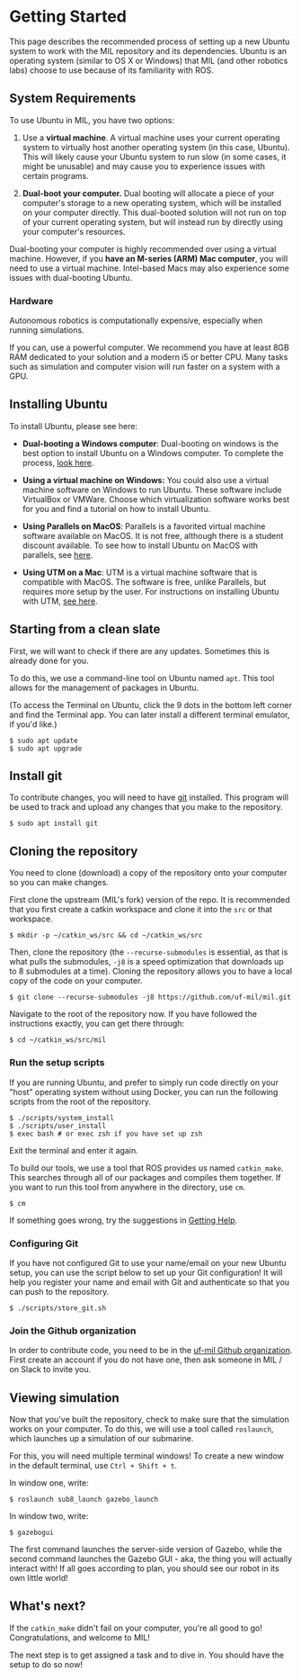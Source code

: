 # Getting Started

This page describes the recommended process of setting up a new Ubuntu system
to work with the MIL repository and its dependencies. Ubuntu is an operating system
(similar to OS X or Windows) that MIL (and other robotics labs) choose to use
because of its familiarity with ROS.

## System Requirements

To use Ubuntu in MIL, you have two options:

1. Use a **virtual machine**. A virtual machine uses your current operating system
to virtually host another operating system (in this case, Ubuntu). This will
likely cause your Ubuntu system to run slow (in some cases, it might be unusable)
and may cause you to experience issues with certain programs.

2. **Dual-boot your computer.** Dual booting will allocate a piece of your computer's
storage to a new operating system, which will be installed on your computer directly.
This dual-booted solution will not run on top of your current operating system, but
will instead run by directly using your computer's resources.

Dual-booting your computer is highly recommended over using a virtual machine.
However, if you **have an M-series (ARM) Mac computer**, you will need to use a 
virtual machine. Intel-based Macs may also experience some issues with dual-booting
Ubuntu.

### Hardware

Autonomous robotics is computationally expensive, especially when running simulations.

If you can, use a powerful computer. We recommend you have at least 8GB RAM dedicated 
to your solution and a modern i5 or better CPU. Many tasks such as simulation and 
computer vision will run faster on a system with a GPU.

## Installing Ubuntu

To install Ubuntu, please see here:

* **Dual-booting a Windows computer**: Dual-booting on windows is the best option
to install Ubuntu on a Windows computer. To complete the process, [look here](https://help.ubuntu.com/community/WindowsDualBoot).

* **Using a virtual machine on Windows:** You could also use a virtual machine
software on Windows to run Ubuntu. These software include VirtualBox or VMWare.
Choose which virtualization software works best for you and find a tutorial on how
to install Ubuntu.

* **Using Parallels on MacOS**: Parallels is a favorited virtual machine software
available on MacOS. It is not free, although there is a student discount available.
To see how to install Ubuntu on MacOS with parallels, see [here](https://peterwitham.com/videos/how-to-install-ubuntu-20-04-lts-on-parallels-for-mac/).

* **Using UTM on a Mac**: UTM is a virtual machine software that is compatible with
MacOS. The software is free, unlike Parallels, but requires more setup by the user.
For instructions on installing Ubuntu with UTM, [see here](https://mac.getutm.app/gallery/ubuntu-20-04).

## Starting from a clean slate

First, we will want to check if there are any updates. Sometimes this is already 
done for you.

To do this, we use a command-line tool on Ubuntu named ``apt``. This tool allows
for the management of packages in Ubuntu.

(To access the Terminal on Ubuntu, click the 9 dots in the bottom left corner
and find the Terminal app. You can later install a different terminal emulator,
if you'd like.)

    $ sudo apt update
    $ sudo apt upgrade

## Install git

To contribute changes, you will need to have [git](https://www.git-scm.com) installed. 
This program will be used to track and upload any changes that you make to the repository.

    $ sudo apt install git

## Cloning the repository

You need to clone (download) a copy of the repository onto your computer so you 
can make changes.

First clone the upstream (MIL's fork) version of the repo.
It is recommended that you first create a catkin workspace
and clone it into the `src` or that workspace.

    $ mkdir -p ~/catkin_ws/src && cd ~/catkin_ws/src

Then, clone the repository (the `--recurse-submodules` is essential, as that is 
what pulls the submodules, `-j8` is a speed optimization that downloads up to 8 
submodules at a time). Cloning the repository allows you to have a local copy 
of the code on your computer.

    $ git clone --recurse-submodules -j8 https://github.com/uf-mil/mil.git

Navigate to the root of the repository now. If you have followed the 
instructions exactly, you can get there through:

    $ cd ~/catkin_ws/src/mil

### Run the setup scripts

If you are running Ubuntu, and prefer to simply run code directly on your "host"
operating system without using Docker, you can run the following scripts from 
the root of the repository.

    $ ./scripts/system_install
    $ ./scripts/user_install
    $ exec bash # or exec zsh if you have set up zsh

Exit the terminal and enter it again.

To build our tools, we use a tool that ROS provides us named `catkin_make`. This 
searches through all of our packages and compiles them together. If you want to 
run this tool from anywhere in the directory, use `cm`.

    $ cm

If something goes wrong, try the suggestions in [Getting Help](help).

### Configuring Git

If you have not configured Git to use your name/email on your new Ubuntu setup, 
you can use the script below to set up your Git configuration! It will help you 
register your name and email with Git and authenticate so that you can push to 
the repository.

    $ ./scripts/store_git.sh

### Join the Github organization
In order to contribute code, you need to be in the [uf-mil Github organization](https://github.com/uf-mil). 
First create an account if you do not have one, then ask someone in MIL / on Slack 
to invite you.

## Viewing simulation
Now that you've built the repository, check to make sure that the simulation works
on your computer. To do this, we will use a tool called `roslaunch`, which launches
up a simulation of our submarine.

For this, you will need multiple terminal windows! To create a new window in the
default terminal, use `Ctrl + Shift + t`.

In window one, write:

    $ roslaunch sub8_launch gazebo_launch

In window two, write:

    $ gazebogui

The first command launches the server-side version of Gazebo, while the second command
launches the Gazebo GUI - aka, the thing you will actually interact with! If all
goes according to plan, you should see our robot in its own little world!

## What's next?
If the `catkin_make` didn't fail on your computer, you're all good to go! 
Congratulations, and welcome to MIL!

The next step is to get assigned a task and to dive in. You should have the setup
to do so now!
